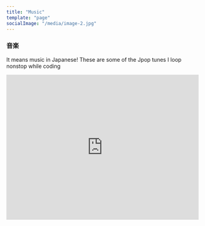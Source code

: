 ```yaml
---
title: "Music"
template: "page"
socialImage: "/media/image-2.jpg"
---
```


### 音楽
It means music in Japanese! These are some of the Jpop tunes I loop nonstop while coding

<iframe src="https://open.spotify.com/embed/playlist/6b83vXPPIyaTfeMozmNa4B?theme=0" width="100%" height="380" frameBorder="0" allowtransparency="true" allow="encrypted-media"></iframe>